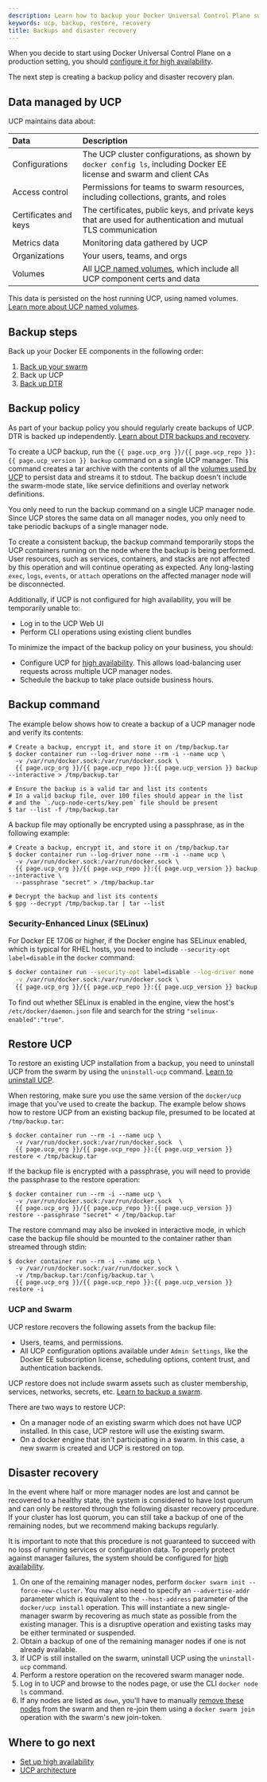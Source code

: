 ```yaml
---
description: Learn how to backup your Docker Universal Control Plane swarm, and to recover your swarm from an existing backup.
keywords: ucp, backup, restore, recovery
title: Backups and disaster recovery
---
```

When you decide to start using Docker Universal Control Plane on a production setting, you should [configure it for high availability](configure/set-up-high-availability.md).

The next step is creating a backup policy and disaster recovery plan.

## Data managed by UCP

UCP maintains data about:

| Data                  | Description                                                                                                          |
|:--------------------- |:-------------------------------------------------------------------------------------------------------------------- |
| Configurations        | The UCP cluster configurations, as shown by `docker config ls`, including Docker EE license and swarm and client CAs |
| Access control        | Permissions for teams to swarm resources, including collections, grants, and roles                                   |
| Certificates and keys | The certificates, public keys, and private keys that are used for authentication and mutual TLS communication        |
| Metrics data          | Monitoring data gathered by UCP                                                                                      |
| Organizations         | Your users, teams, and orgs                                                                                          |
| Volumes               | All [UCP named volumes](../architecture/#volumes-used-by-ucp), which include all UCP component certs and data        |

This data is persisted on the host running UCP, using named volumes. [Learn more about UCP named volumes](../architecture.md).

## Backup steps

Back up your Docker EE components in the following order:

1. [Back up your swarm](/engine/swarm/admin_guide/#back-up-the-swarm)
2. Back up UCP
3. [Back up DTR](../../../../dtr/2.3/guides/admin/backups-and-disaster-recovery.md)

## Backup policy

As part of your backup policy you should regularly create backups of UCP. DTR is backed up independently. [Learn about DTR backups and recovery](../../../../dtr/2.3/guides/admin/backups-and-disaster-recovery.md).

To create a UCP backup, run the `{{ page.ucp_org }}/{{ page.ucp_repo }}:{{ page.ucp_version }} backup` command on a single UCP manager. This command creates a tar archive with the contents of all the [volumes used by UCP](../architecture.md) to persist data and streams it to stdout. The backup doesn't include the swarm-mode state, like service definitions and overlay network definitions.

You only need to run the backup command on a single UCP manager node. Since UCP stores the same data on all manager nodes, you only need to take periodic backups of a single manager node.

To create a consistent backup, the backup command temporarily stops the UCP containers running on the node where the backup is being performed. User resources, such as services, containers, and stacks are not affected by this operation and will continue operating as expected. Any long-lasting `exec`, `logs`, `events`, or `attach` operations on the affected manager node will be disconnected.

Additionally, if UCP is not configured for high availability, you will be temporarily unable to:

* Log in to the UCP Web UI
* Perform CLI operations using existing client bundles

To minimize the impact of the backup policy on your business, you should:

* Configure UCP for [high availability](configure/set-up-high-availability.md). This allows load-balancing user requests across multiple UCP manager nodes.
* Schedule the backup to take place outside business hours.

## Backup command

The example below shows how to create a backup of a UCP manager node and verify its contents:

```none
# Create a backup, encrypt it, and store it on /tmp/backup.tar
$ docker container run --log-driver none --rm -i --name ucp \
  -v /var/run/docker.sock:/var/run/docker.sock \
  {{ page.ucp_org }}/{{ page.ucp_repo }}:{{ page.ucp_version }} backup --interactive > /tmp/backup.tar

# Ensure the backup is a valid tar and list its contents
# In a valid backup file, over 100 files should appear in the list
# and the `./ucp-node-certs/key.pem` file should be present
$ tar --list -f /tmp/backup.tar
```

A backup file may optionally be encrypted using a passphrase, as in the following example:

```none
# Create a backup, encrypt it, and store it on /tmp/backup.tar
$ docker container run --log-driver none --rm -i --name ucp \
  -v /var/run/docker.sock:/var/run/docker.sock \
  {{ page.ucp_org }}/{{ page.ucp_repo }}:{{ page.ucp_version }} backup --interactive \
  --passphrase "secret" > /tmp/backup.tar

# Decrypt the backup and list its contents
$ gpg --decrypt /tmp/backup.tar | tar --list
```

### Security-Enhanced Linux (SELinux)

For Docker EE 17.06 or higher, if the Docker engine has SELinux enabled, which is typical for RHEL hosts, you need to include `--security-opt label=disable` in the `docker` command:

```bash
$ docker container run --security-opt label=disable --log-driver none --rm -i --name ucp \
  -v /var/run/docker.sock:/var/run/docker.sock \
  {{ page.ucp_org }}/{{ page.ucp_repo }}:{{ page.ucp_version }} backup --interactive > /tmp/backup.tar
```

To find out whether SELinux is enabled in the engine, view the host's `/etc/docker/daemon.json` file and search for the string `"selinux-enabled":"true"`.

## Restore UCP

To restore an existing UCP installation from a backup, you need to uninstall UCP from the swarm by using the `uninstall-ucp` command. [Learn to uninstall UCP](install/uninstall.md).

When restoring, make sure you use the same version of the `docker/ucp` image that you've used to create the backup. The example below shows how to restore UCP from an existing backup file, presumed to be located at `/tmp/backup.tar`:

```none
$ docker container run --rm -i --name ucp \
  -v /var/run/docker.sock:/var/run/docker.sock  \
  {{ page.ucp_org }}/{{ page.ucp_repo }}:{{ page.ucp_version }} restore < /tmp/backup.tar
```

If the backup file is encrypted with a passphrase, you will need to provide the passphrase to the restore operation:

```none
$ docker container run --rm -i --name ucp \
  -v /var/run/docker.sock:/var/run/docker.sock  \
  {{ page.ucp_org }}/{{ page.ucp_repo }}:{{ page.ucp_version }} restore --passphrase "secret" < /tmp/backup.tar
```

The restore command may also be invoked in interactive mode, in which case the backup file should be mounted to the container rather than streamed through stdin:

```none
$ docker container run --rm -i --name ucp \
  -v /var/run/docker.sock:/var/run/docker.sock \
  -v /tmp/backup.tar:/config/backup.tar \
  {{ page.ucp_org }}/{{ page.ucp_repo }}:{{ page.ucp_version }} restore -i
```

### UCP and Swarm

UCP restore recovers the following assets from the backup file:

* Users, teams, and permissions.
* All UCP configuration options available under `Admin Settings`, like the Docker EE subscription license, scheduling options, content trust, and authentication backends.

UCP restore does not include swarm assets such as cluster membership, services, networks, secrets, etc. [Learn to backup a swarm](https://docs.docker.com/engine/swarm/admin_guide/#back-up-the-swarm).

There are two ways to restore UCP:

* On a manager node of an existing swarm which does not have UCP installed. In this case, UCP restore will use the existing swarm.
* On a docker engine that isn't participating in a swarm. In this case, a new swarm is created and UCP is restored on top.

## Disaster recovery

In the event where half or more manager nodes are lost and cannot be recovered to a healthy state, the system is considered to have lost quorum and can only be restored through the following disaster recovery procedure. If your cluster has lost quorum, you can still take a backup of one of the remaining nodes, but we recommend making backups regularly.

It is important to note that this procedure is not guaranteed to succeed with no loss of running services or configuration data. To properly protect against manager failures, the system should be configured for [high availability](configure/set-up-high-availability.md).

1. On one of the remaining manager nodes, perform `docker swarm init
--force-new-cluster`. You may also need to specify an `--advertise-addr` parameter which is equivalent to the `--host-address` parameter of the `docker/ucp install` operation. This will instantiate a new single-manager swarm by recovering as much state as possible from the existing manager. This is a disruptive operation and existing tasks may be either terminated or suspended.
2. Obtain a backup of one of the remaining manager nodes if one is not already available.
3. If UCP is still installed on the swarm, uninstall UCP using the `uninstall-ucp` command.
4. Perform a restore operation on the recovered swarm manager node.
5. Log in to UCP and browse to the nodes page, or use the CLI `docker node ls` command.
6. If any nodes are listed as `down`, you'll have to manually [remove these nodes](../configure/scale-your-cluster.md) from the swarm and then re-join them using a `docker swarm join` operation with the swarm's new join-token.

## Where to go next

* [Set up high availability](configure/set-up-high-availability.md)
* [UCP architecture](../architecture.md)